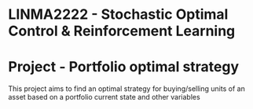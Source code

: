 # LINMA2222 - Stochastic Optimal Control & Reinforcement Learning 
# Project - Portfolio optimal strategy

This project aims to find an optimal strategy for buying/selling units of an asset based on a portfolio current state and other variables

